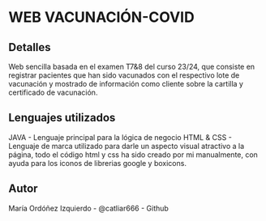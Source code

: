 # WEB VACUNACIÓN-COVID

## Detalles
Web sencilla basada en el examen T7&8 del curso 23/24, que consiste en registrar pacientes que han sido vacunados con el respectivo lote de vacunación
y mostrado de información como cliente sobre la cartilla y certificado de vacunación.

## Lenguajes utilizados
JAVA - Lenguaje principal para la lógica de negocio
HTML & CSS - Lenguaje de marca utilizado para darle un aspecto visual atractivo a la página, todo el código html y css
ha sido creado por mi manualmente, con ayuda para los iconos de librerias google y boxicons.


## Autor
María Ordóñez Izquierdo - @catliar666 - Github
